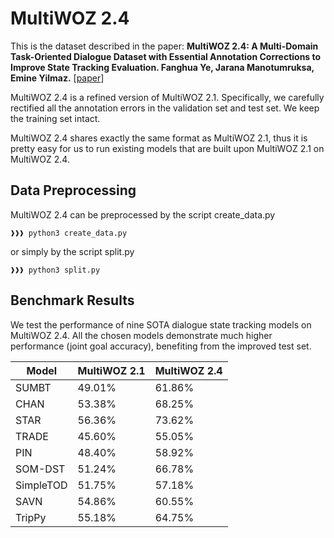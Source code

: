 # MultiWOZ 2.4
This is the dataset described in the paper: **MultiWOZ 2.4: A Multi-Domain Task-Oriented Dialogue Dataset with Essential Annotation Corrections to Improve State Tracking Evaluation. Fanghua Ye, Jarana Manotumruksa, Emine Yilmaz.** [[paper](https://arxiv.org/abs/2104.00773)]

MultiWOZ 2.4 is a refined version of MultiWOZ 2.1. Specifically, we carefully rectified all the annotation errors in the validation set and test set. We keep the training set intact.

MultiWOZ 2.4 shares exactly the same format as MultiWOZ 2.1, thus it is pretty easy for us to run existing models that are built upon MultiWOZ 2.1 on MultiWOZ 2.4.

## Data Preprocessing
MultiWOZ 2.4 can be preprocessed by the script create_data.py
```console
❱❱❱ python3 create_data.py
```
or simply by the script split.py
```console
❱❱❱ python3 split.py
```

## Benchmark Results
We test the performance of nine SOTA dialogue state tracking models on MultiWOZ 2.4. All the chosen models demonstrate much higher performance (joint goal accuracy), benefiting from the improved test set.

| Model | MultiWOZ 2.1 | MultiWOZ 2.4 |
|-------|--------------|--------------|
| SUMBT |    49.01%    |    61.86%  |
| CHAN  |53.38%|68.25%|
|STAR|56.36%|73.62%|
|TRADE|45.60%|55.05%|
|PIN|48.40%|58.92%|
|SOM-DST|51.24%|66.78%|
|SimpleTOD|51.75%|57.18%|
|SAVN|54.86%|60.55%|
|TripPy|55.18%|64.75%|

